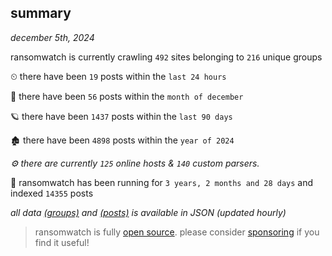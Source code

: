 
## summary
_december 5th, 2024_

ransomwatch is currently crawling `492` sites belonging to `216` unique groups

⏲ there have been `19` posts within the `last 24 hours`

🦈 there have been `56` posts within the `month of december`

🪐 there have been `1437` posts within the `last 90 days`

🏚 there have been `4898` posts within the `year of 2024`

_⚙️ there are currently `125` online hosts & `140` custom parsers._

🦕 ransomwatch has been running for `3 years, 2 months and 28 days` and indexed `14355` posts

_all data  [(groups)](http://ransomwhat.telemetry.ltd/groups) and [(posts)](http://ransomwhat.telemetry.ltd/posts) is available in JSON (updated hourly)_

> ransomwatch is fully [open source](https://github.com/joshhighet/ransomwatch#ransomwatch--). please consider [sponsoring](https://github.com/sponsors/joshhighet) if you find it useful!
